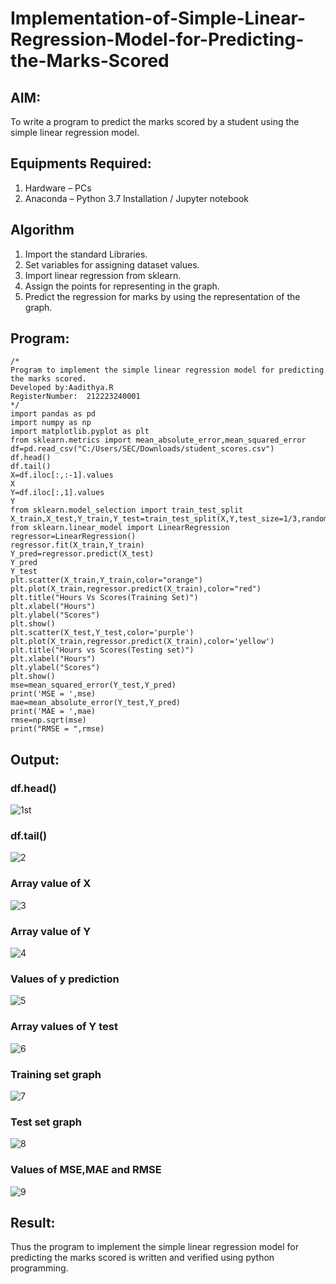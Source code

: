 # Implementation-of-Simple-Linear-Regression-Model-for-Predicting-the-Marks-Scored

## AIM:
To write a program to predict the marks scored by a student using the simple linear regression model.

## Equipments Required:
1. Hardware – PCs
2. Anaconda – Python 3.7 Installation / Jupyter notebook

## Algorithm
1. Import the standard Libraries.
2. Set variables for assigning dataset values.
3. Import linear regression from sklearn.
4. Assign the points for representing in the graph.
5. Predict the regression for marks by using the representation of the graph.

## Program:
```
/*
Program to implement the simple linear regression model for predicting the marks scored.
Developed by:Aadithya.R 
RegisterNumber:  212223240001
*/
import pandas as pd
import numpy as np
import matplotlib.pyplot as plt
from sklearn.metrics import mean_absolute_error,mean_squared_error
df=pd.read_csv("C:/Users/SEC/Downloads/student_scores.csv")
df.head()
df.tail()
X=df.iloc[:,:-1].values
X
Y=df.iloc[:,1].values
Y
from sklearn.model_selection import train_test_split
X_train,X_test,Y_train,Y_test=train_test_split(X,Y,test_size=1/3,random_state=0)
from sklearn.linear_model import LinearRegression
regressor=LinearRegression()
regressor.fit(X_train,Y_train)
Y_pred=regressor.predict(X_test)
Y_pred
Y_test
plt.scatter(X_train,Y_train,color="orange")
plt.plot(X_train,regressor.predict(X_train),color="red")
plt.title("Hours Vs Scores(Training Set)")
plt.xlabel("Hours")
plt.ylabel("Scores")
plt.show()
plt.scatter(X_test,Y_test,color='purple')
plt.plot(X_train,regressor.predict(X_train),color='yellow')
plt.title("Hours vs Scores(Testing set)")
plt.xlabel("Hours")
plt.ylabel("Scores")
plt.show()
mse=mean_squared_error(Y_test,Y_pred)
print('MSE = ',mse)
mae=mean_absolute_error(Y_test,Y_pred)
print('MAE = ',mae)
rmse=np.sqrt(mse)
print("RMSE = ",rmse) 
```

## Output:
### df.head()
![1st](https://github.com/Aadithya2201/Implementation-of-Simple-Linear-Regression-Model-for-Predicting-the-Marks-Scored/assets/145917810/77163267-9ac2-467b-803d-cbbb5d8682ae)

### df.tail()
![2](https://github.com/Aadithya2201/Implementation-of-Simple-Linear-Regression-Model-for-Predicting-the-Marks-Scored/assets/145917810/96c0a72b-a114-45ba-a43a-59e33a4b718e)

### Array value of X
![3](https://github.com/Aadithya2201/Implementation-of-Simple-Linear-Regression-Model-for-Predicting-the-Marks-Scored/assets/145917810/bf70d1b6-dddb-492a-b1ae-5788a4050c7d)

### Array value of Y
![4](https://github.com/Aadithya2201/Implementation-of-Simple-Linear-Regression-Model-for-Predicting-the-Marks-Scored/assets/145917810/b725c8f6-a33d-4cd3-97c9-2f34b96115da)

### Values of y prediction
![5](https://github.com/Aadithya2201/Implementation-of-Simple-Linear-Regression-Model-for-Predicting-the-Marks-Scored/assets/145917810/2588d8af-ccd8-464c-adaf-eb18b67ba69f)

### Array values of Y test
![6](https://github.com/Aadithya2201/Implementation-of-Simple-Linear-Regression-Model-for-Predicting-the-Marks-Scored/assets/145917810/41e9e8e8-170c-489a-995a-1c79e3556202)

### Training set graph
![7](https://github.com/Aadithya2201/Implementation-of-Simple-Linear-Regression-Model-for-Predicting-the-Marks-Scored/assets/145917810/53762525-6ea8-4f33-9d0e-522fc467790e)

### Test set graph
![8](https://github.com/Aadithya2201/Implementation-of-Simple-Linear-Regression-Model-for-Predicting-the-Marks-Scored/assets/145917810/95c68297-0377-45ec-a21e-84f801ba48d2)

### Values of MSE,MAE and RMSE
![9](https://github.com/Aadithya2201/Implementation-of-Simple-Linear-Regression-Model-for-Predicting-the-Marks-Scored/assets/145917810/da31d005-1efa-4c44-b33b-6908d4be9350)


## Result:
Thus the program to implement the simple linear regression model for predicting the marks scored is written and verified using python programming.
